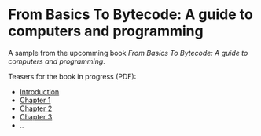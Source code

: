 # From Basics To Bytecode: A guide to computers and programming

A sample from the upcomming book
*From Basics To Bytecode: A guide to computers and programming*.

Teasers for the book in progress (PDF):
- [Introduction](./introduction.pdf)
- [Chapter 1](./ch01.pdf)
- [Chapter 2](./ch02.pdf)
- [Chapter 3](./ch03.pdf)
- ..
